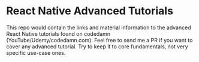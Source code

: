 # React Native Advanced Tutorials

This repo would contain the links and material information to the advanced React Native tutorials found on codedamn (YouTube/Udemy/codedamn.com). Feel free to send me a PR if you want to cover any advanced tutorial. Try to keep it to core fundamentals, not very specific use-case ones.


